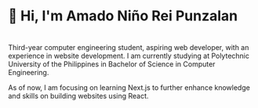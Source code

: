 # 👋 Hi, I'm Amado Niño Rei Punzalan
#
Third-year computer engineering student, aspiring web developer, with an experience in website development. I am currently studying at Polytechnic University of the Philippines in Bachelor of Science in Computer Engineering.

As of now, I am focusing on learning Next.js to further enhance knowledge and skills on building websites using React.